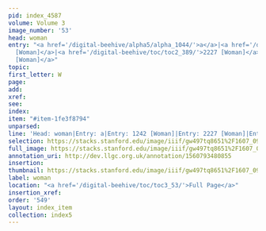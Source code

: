 ```yaml
---
pid: index_4587
volume: Volume 3
image_number: '53'
head: woman
entry: "<a href='/digital-beehive/alpha5/alpha_1044/'>a</a>|<a href='/digital-beehive/toc/toc2_242/'>1242
  [Woman]</a>|<a href='/digital-beehive/toc/toc2_389/'>2227 [Woman]</a>|<a href='/digital-beehive/toc/toc2_394/'>2255
  [Woman]</a>"
topic: 
first_letter: W
page: 
add: 
xref: 
see: 
index: 
item: "#item-1fe3f8794"
unparsed: 
line: 'Head: woman|Entry: a|Entry: 1242 [Woman]|Entry: 2227 [Woman]|Entry: 2255 [Woman]|#item-1fe3f8794'
selection: https://stacks.stanford.edu/image/iiif/gw497tq8651%2F1607_0996/182,3113,656,119/full/0/default.jpg
full_image: https://stacks.stanford.edu/image/iiif/gw497tq8651%2F1607_0996/full/full/0/default.jpg
annotation_uri: http://dev.llgc.org.uk/annotation/1560793480855
insertion: 
thumbnail: https://stacks.stanford.edu/image/iiif/gw497tq8651%2F1607_0996/182,3113,656,119/150,/0/default.jpg
label: woman
location: "<a href='/digital-beehive/toc/toc3_53/'>Full Page</a>"
insertion_xref: 
order: '549'
layout: index_item
collection: index5
---
```

